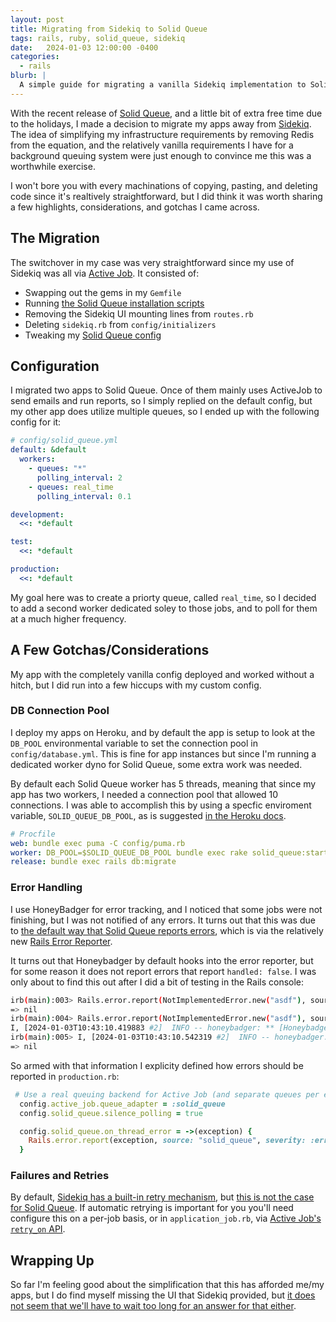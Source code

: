 ```yaml
---
layout: post
title: Migrating from Sidekiq to Solid Queue
tags: rails, ruby, solid_queue, sidekiq
date:   2024-01-03 12:00:00 -0400
categories:
  - rails
blurb: |
  A simple guide for migrating a vanilla Sidekiq implementation to Solid Queue
---
```


With the recent release of [Solid Queue](https://github.com/basecamp/solid_queue), and a little bit
of extra free time due to the holidays, I made a decision to migrate my apps away from
[Sidekiq](https://github.com/sidekiq/sidekiq). The idea of simplifying my infrastructure requirements
by removing Redis from the equation, and the relatively vanilla requirements I have for a background
queuing system were just enough to convince me this was a worthwhile exercise.

I won't bore you with every machinations of copying, pasting, and deleting code since it's realtively
straightforward, but I did think it was worth sharing a few highlights, considerations, and
gotchas I came across.

## The Migration

The switchover in my case was very straightforward since my use of Sidekiq was all via
[Active Job](https://guides.rubyonrails.org/active_job_basics.html). It consisted of:

- Swapping out the gems in my `Gemfile`
- Running [the Solid Queue installation scripts](https://github.com/basecamp/solid_queue#installation-and-usage)
- Removing the Sidekiq UI mounting lines from `routes.rb`
- Deleting `sidekiq.rb` from `config/initializers`
- Tweaking my [Solid Queue config](https://github.com/basecamp/solid_queue#configuration)

## Configuration
I migrated two apps to Solid Queue. Once of them mainly uses ActiveJob to send emails and run reports,
so I simply replied on the default config, but my other app does utilize multiple queues, so I
ended up with the following config for it:

```yml
# config/solid_queue.yml
default: &default
  workers:
    - queues: "*"
      polling_interval: 2
    - queues: real_time
      polling_interval: 0.1

development:
  <<: *default

test:
  <<: *default

production:
  <<: *default
```

My goal here was to create a priorty queue, called `real_time`, so I decided to add a second worker
dedicated soley to those jobs, and to poll for them at a much higher frequency.

## A Few Gotchas/Considerations
My app with the completely vanilla config deployed and worked without a hitch, but I did run into a
few hiccups with my custom config.

### DB Connection Pool
I deploy my apps on Heroku, and by default the app is setup to look at the `DB_POOL` environmental
variable to set the connection pool in `config/database.yml`. This is fine for app instances but
since I'm running a dedicated worker dyno for Solid Queue, some extra work was needed.

By default each Solid Queue worker has 5 threads, meaning that since my app has two workers, I
needed a connection pool that allowed 10 connections. I was able to accomplish this by using a specfic
enviroment variable, `SOLID_QUEUE_DB_POOL`, as is suggested [in the Heroku docs](https://devcenter.heroku.com/articles/concurrency-and-database-connections#background-workers).

```yml
# Procfile
web: bundle exec puma -C config/puma.rb
worker: DB_POOL=$SOLID_QUEUE_DB_POOL bundle exec rake solid_queue:start
release: bundle exec rails db:migrate
```

### Error Handling
I use HoneyBadger for error tracking, and I noticed that some jobs were not finishing, but I
was not notified of any errors. It turns out that this was due to [the default way that Solid Queue reports
errors](https://github.com/basecamp/solid_queue#other-configuration-settings), which is via the relatively
new [Rails Error Reporter](https://guides.rubyonrails.org/error_reporting.html).

It turns out that Honeybadger by default hooks into the error reporter, but for some reason it does
not report errors that report `handled: false`. I was only about to find this out after I did a bit of testing in the
Rails console:

```bash
irb(main):003> Rails.error.report(NotImplementedError.new("asdf"), source: "solid_queue", severity: :error, handled: false)
=> nil
irb(main):004> Rails.error.report(NotImplementedError.new("asdf"), source: "solid_queue", severity: :error, handled: true)
I, [2024-01-03T10:43:10.419883 #2]  INFO -- honeybadger: ** [Honeybadger] Reporting error id=090aa3b3-bd6e-482f-978a-3abacb5aa91e level=1 pid=2
irb(main):005> I, [2024-01-03T10:43:10.542319 #2]  INFO -- honeybadger: ** [Honeybadger] Success ⚡ https://app.honeybadger.io/notice/090aa3b3-bd6e-482f-978a-3abacb5aa91e id=090aa3b3-bd6e-482f-978a-3abacb5aa91e code=201 level=1 pid=2
=> nil
```

So armed with that information I explicity defined how errors should be reported in `production.rb`:

```ruby
 # Use a real queuing backend for Active Job (and separate queues per environment).
  config.active_job.queue_adapter = :solid_queue
  config.solid_queue.silence_polling = true

  config.solid_queue.on_thread_error = ->(exception) {
    Rails.error.report(exception, source: "solid_queue", severity: :error) # by default handled is set to `true`
  }
```

### Failures and Retries
By default, [Sidekiq has a built-in retry mechanism](https://github.com/sidekiq/sidekiq/wiki/Error-Handling),
but [this is not the case for Solid Queue](https://github.com/basecamp/solid_queue#failed-jobs-and-retries).
If automatic retrying is important for you you'll need configure this on a per-job basis, or in
`application_job.rb`, via [Active Job's `retry_on` API](https://edgeguides.rubyonrails.org/active_job_basics.html#retrying-or-discarding-failed-jobs).

## Wrapping Up
So far I'm feeling good about the simplification that this has afforded me/my apps, but I do find myself
missing the UI that Sidekiq provided, but [it does not seem that we'll have to wait too long for an
answer for that either](https://github.com/basecamp/solid_queue/issues/70).
